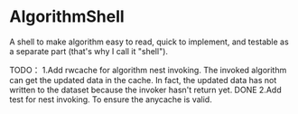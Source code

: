 # AlgorithmShell
A shell to make algorithm easy to read, quick to implement, and testable as a separate part (that's why I call it "shell").

TODO：
1.Add rwcache for algorithm nest invoking. The invoked algorithm can get the updated data in the cache. In fact, the updated data has not written to the dataset because the invoker hasn't return yet. DONE
2.Add test for nest invoking. To ensure the anycache is valid.
